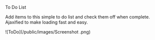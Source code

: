 To Do List

Add items to this simple to do list and check them off when complete. Ajaxified to make loading fast and easy.

![ToDo](/public/images/Screenshot .png)
